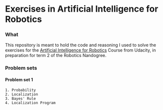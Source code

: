 # Exercises in Artificial Intelligence for Robotics

### What
This repository is meant to hold the code and reasoning I used to solve the exercises for the [Artificial Intelligence for Robotics](https://classroom.udacity.com/courses/cs373) Course from Udacity, in preparation for term 2 of the Robotics Nandogree.

### Problem sets

#### Problem set 1
    1. Probability
    2. Localization
    3. Bayes' Rule
    4. Localization Program